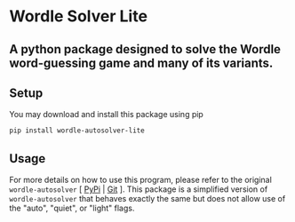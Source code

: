 # Wordle Solver Lite
## A python package designed to solve the Wordle word-guessing game and many of its variants.

## Setup
You may download and install this package using pip
```bash
pip install wordle-autosolver-lite
```

## Usage
For more details on how to use this program, please refer to the original `wordle-autosolver` [ [PyPi](https://pypi.org/project/wordle-autosolver/) | [Git](https://github.com/pueblak/wordle-autosolver) ]. This package is a simplified version of `wordle-autosolver` that behaves exactly the same but does not allow use of the "auto", "quiet", or "light" flags.